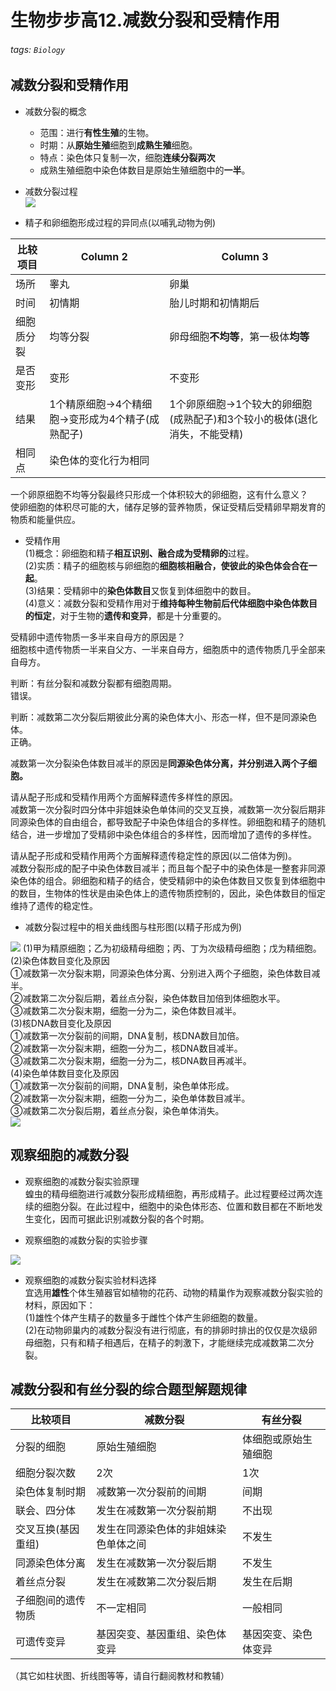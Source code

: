 # 生物步步高12.减数分裂和受精作用  

###### tags: `Biology`

## 减数分裂和受精作用  

- 减数分裂的概念  
    - 范围：进行**有性生殖**的生物。  
    - 时期：从**原始生殖**细胞到**成熟生殖**细胞。  
    - 特点：染色体只复制一次，细胞**连续分裂两次**  
    - 成熟生殖细胞中染色体数目是原始生殖细胞中的**一半**。  

- 减数分裂过程  
![](https://i.imgur.com/Apflku9.png)


- 精子和卵细胞形成过程的异同点(以哺乳动物为例)


| 比较项目 | Column 2 | Column 3 |
| -------- | -------- | -------- |
|      场所    | 睾丸         | 卵巢         |
| 时间         |      初情期    |  胎儿时期和初情期后        |
|    细胞质分裂      |     均等分裂     |  卵母细胞**不均等**，第一极体**均等**        |
|     是否变形     |      变形    |  不变形        |
|        结果  |     1个精原细胞→4个精细胞→变形成为4个精子(成熟配子)     |     1个卵原细胞→1个较大的卵细胞(成熟配子)和3个较小的极体(退化消失，不能受精)     |
|    相同点 | 染色体的变化行为相同    |

一个卵原细胞不均等分裂最终只形成一个体积较大的卵细胞，这有什么意义？  
使卵细胞的体积尽可能的大，储存足够的营养物质，保证受精后受精卵早期发育的物质和能量供应。  

- 受精作用  
(1)概念：卵细胞和精子**相互识别、融合成为受精卵的**过程。  
(2)实质：精子的细胞核与卵细胞的**细胞核相融合，使彼此的染色体会合在一起**。  
(3)结果：受精卵中的**染色体数目**又恢复到体细胞中的数目。   
(4)意义：减数分裂和受精作用对于**维持每种生物前后代体细胞中染色体数目的恒定**，对于生物的**遗传和变异**，都是十分重要的。  

受精卵中遗传物质一多半来自母方的原因是？  
细胞核中遗传物质一半来自父方、一半来自母方，细胞质中的遗传物质几乎全部来自母方。  

判断：有丝分裂和减数分裂都有细胞周期。  
错误。  

判断：减数第二次分裂后期彼此分离的染色体大小、形态一样，但不是同源染色体。  
正确。  

减数第一次分裂染色体数目减半的原因是**同源染色体分离，并分别进入两个子细胞。**  

请从配子形成和受精作用两个方面解释遗传多样性的原因。   
减数第一次分裂时四分体中非姐妹染色单体间的交叉互换，减数第一次分裂后期非同源染色体的自由组合，都导致配子中染色体组合的多样性。卵细胞和精子的随机结合，进一步增加了受精卵中染色体组合的多样性，因而增加了遗传的多样性。  

请从配子形成和受精作用两个方面解释遗传稳定性的原因(以二倍体为例)。  
减数分裂形成的配子中染色体数目减半；而且每个配子中的染色体是一整套非同源染色体的组合。卵细胞和精子的结合，使受精卵中的染色体数目又恢复到体细胞中的数目，生物体的性状是由染色体上的遗传物质控制的，因此，染色体数目的恒定维持了遗传的稳定性。  

- 减数分裂过程中的相关曲线图与柱形图(以精子形成为例)  

![](https://i.imgur.com/9vLJCYt.png)
(1)甲为精原细胞；乙为初级精母细胞；丙、丁为次级精母细胞；戊为精细胞。  
(2)染色体数目变化及原因  
①减数第一次分裂末期，同源染色体分离、分别进入两个子细胞，染色体数目减半。  
②减数第二次分裂后期，着丝点分裂，染色体数目加倍到体细胞水平。  
③减数第二次分裂末期，细胞一分为二，染色体数目减半。  
(3)核DNA数目变化及原因  
①减数第一次分裂前的间期，DNA复制，核DNA数目加倍。  
②减数第一次分裂末期，细胞一分为二，核DNA数目减半。   
③减数第二次分裂末期，细胞一分为二，核DNA数目再减半。  
(4)染色单体数目变化及原因  
①减数第一次分裂前的间期，DNA复制，染色单体形成。  
②减数第一次分裂末期，细胞一分为二，染色单体数目减半。  
③减数第二次分裂后期，着丝点分裂，染色单体消失。  
![](https://i.imgur.com/Pb9MzYF.png)

## 观察细胞的减数分裂  

- 观察细胞的减数分裂实验原理  
蝗虫的精母细胞进行减数分裂形成精细胞，再形成精子。此过程要经过两次连续的细胞分裂。在此过程中，细胞中的染色体形态、位置和数目都在不断地发生变化，因而可据此识别减数分裂的各个时期。  

- 观察细胞的减数分裂的实验步骤  

![](https://i.imgur.com/kP06KaA.png)

- 观察细胞的减数分裂实验材料选择  
宜选用**雄性**个体生殖器官如植物的花药、动物的精巢作为观察减数分裂实验的材料，原因如下：  
(1)雄性个体产生精子的数量多于雌性个体产生卵细胞的数量。  
(2)在动物卵巢内的减数分裂没有进行彻底，有的排卵时排出的仅仅是次级卵母细胞，只有和精子相遇后，在精子的刺激下，才能继续完成减数第二次分裂。  

## 减数分裂和有丝分裂的综合题型解题规律  



| 比较项目           | 减数分裂                             | 有丝分裂             |
| ------------------ | ------------------------------------ | -------------------- |
| 分裂的细胞         | 原始生殖细胞                         | 体细胞或原始生殖细胞 |
| 细胞分裂次数       | 2次                                  | 1次                  |
| 染色体复制时期     | 减数第一次分裂前的间期               | 间期                 |
| 联会、四分体       | 发生在减数第一次分裂前期             | 不出现               |
| 交叉互换(基因重组) | 发生在同源染色体的非姐妹染色单体之间 | 不发生               |
| 同源染色体分离     | 发生在减数第一次分裂后期             | 不发生               |
| 着丝点分裂         | 发生在减数第二次分裂后期             | 发生在后期           |
| 子细胞间的遗传物质 | 不一定相同                           | 一般相同             |
| 可遗传变异         | 基因突变、基因重组、染色体变异       | 基因突变、染色体变异 |

（其它如柱状图、折线图等等，请自行翻阅教材和教辅）

 